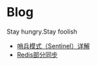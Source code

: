 # Blog
Stay hungry.Stay foolish

- [哨兵模式（Sentinel）详解](https://github.com/talentlee/Blog/issues/1)
- [Redis部分同步](https://github.com/talentlee/Blog/issues/2)
